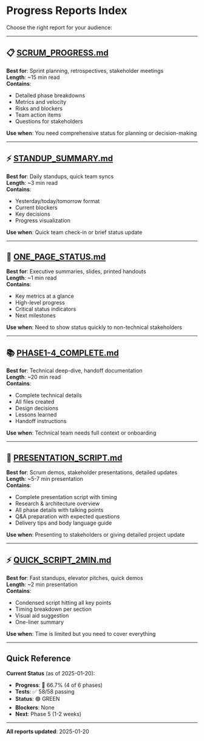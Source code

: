 # Progress Reports Index

Choose the right report for your audience:

---

## 📋 [SCRUM_PROGRESS.md](SCRUM_PROGRESS.md)

**Best for**: Sprint planning, retrospectives, stakeholder meetings  
**Length**: ~15 min read  
**Contains**:
- Detailed phase breakdowns
- Metrics and velocity
- Risks and blockers
- Team action items
- Questions for stakeholders

**Use when**: You need comprehensive status for planning or decision-making

---

## ⚡ [STANDUP_SUMMARY.md](STANDUP_SUMMARY.md)

**Best for**: Daily standups, quick team syncs  
**Length**: ~3 min read  
**Contains**:
- Yesterday/today/tomorrow format
- Current blockers
- Key decisions
- Progress visualization

**Use when**: Quick team check-in or brief status update

---

## 📄 [ONE_PAGE_STATUS.md](ONE_PAGE_STATUS.md)

**Best for**: Executive summaries, slides, printed handouts  
**Length**: ~1 min read  
**Contains**:
- Key metrics at a glance
- High-level progress
- Critical status indicators
- Next milestones

**Use when**: Need to show status quickly to non-technical stakeholders

---

## 📚 [PHASE1-4_COMPLETE.md](PHASE1-4_COMPLETE.md)

**Best for**: Technical deep-dive, handoff documentation  
**Length**: ~20 min read  
**Contains**:
- Complete technical details
- All files created
- Design decisions
- Lessons learned
- Handoff instructions

**Use when**: Technical team needs full context or onboarding

---

## 🎤 [PRESENTATION_SCRIPT.md](PRESENTATION_SCRIPT.md)

**Best for**: Scrum demos, stakeholder presentations, detailed updates  
**Length**: ~5-7 min presentation  
**Contains**:
- Complete presentation script with timing
- Research & architecture overview
- All phase details with talking points
- Q&A preparation with expected questions
- Delivery tips and body language guide

**Use when**: Presenting to stakeholders or giving detailed project update

---

## ⚡ [QUICK_SCRIPT_2MIN.md](QUICK_SCRIPT_2MIN.md)

**Best for**: Fast standups, elevator pitches, quick demos  
**Length**: ~2 min presentation  
**Contains**:
- Condensed script hitting all key points
- Timing breakdown per section
- Visual aid suggestion
- One-liner summary

**Use when**: Time is limited but you need to cover everything

---

## Quick Reference

**Current Status** (as of 2025-01-20):
- **Progress**: 🎯 66.7% (4 of 6 phases)
- **Tests**: ✅ 58/58 passing
- **Status**: 🟢 GREEN
- **Blockers**: None
- **Next**: Phase 5 (1-2 weeks)

---

**All reports updated**: 2025-01-20
